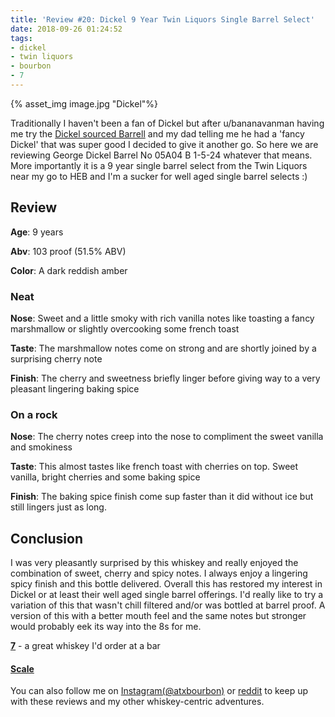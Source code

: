 ```yaml
---
title: 'Review #20: Dickel 9 Year Twin Liquors Single Barrel Select'
date: 2018-09-26 01:24:52
tags:
- dickel
- twin liquors
- bourbon
- 7
---
```


{% asset_img image.jpg "Dickel"%}

Traditionally I haven't been a fan of Dickel but after u/bananavanman having me try the [Dickel sourced Barrell](https://atxbourbon.com/2018/09/12/Review-14-Barrell-Bourbon-Batch-008B-as-a-Mystery-Sample/) and my dad telling me he had a 'fancy Dickel' that was super good I decided to give it another go. So here we are reviewing George Dickel Barrel No 05A04 B 1-5-24 whatever that means. More importantly it is a 9 year single barrel select from the Twin Liquors near my go to HEB and I'm a sucker for well aged single barrel selects :) 

## Review
**Age**: 9 years

**Abv**: 103 proof (51.5% ABV)

**Color**: A dark reddish amber

### Neat
**Nose**: Sweet and a little smoky with rich vanilla notes like toasting a fancy marshmallow or slightly overcooking some french toast

**Taste**: The marshmallow notes come on strong and are shortly joined by a surprising cherry note

**Finish**: The cherry and sweetness briefly linger before giving way to a very pleasant lingering baking spice

### On a rock
**Nose**: The cherry notes creep into the nose to compliment the sweet vanilla and smokiness

**Taste**: This almost tastes like french toast with cherries on top. Sweet vanilla, bright cherries and some baking spice

**Finish**: The baking spice finish come sup faster than it did without ice but still lingers just as long.

## Conclusion
I was very pleasantly surprised by this whiskey and really enjoyed the combination of sweet, cherry and spicy notes. I always enjoy a lingering spicy finish and this bottle delivered. Overall this has restored my interest in Dickel or at least their well aged single barrel offerings. I'd really like to try a variation of this that wasn't chill filtered and/or was bottled at barrel proof. A version of this with a better mouth feel and the same notes but stronger would probably eek its way into the 8s for me.

[**7**](https://atxbourbon.com/tags/7/) - a great whiskey I'd order at a bar


#### [Scale](http://atxbourbon.com/Scale/)

You can also follow me on [Instagram(@atxbourbon)](https://www.instagram.com/atxbourbon/) or [reddit](https://www.reddit.com/r/scottmotorraddrinks/) to keep up with these reviews and my other whiskey-centric adventures.